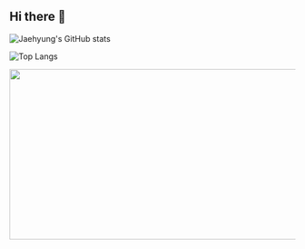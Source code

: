 ## Hi there 👋

![Jaehyung's GitHub stats](https://github-readme-stats.vercel.app/api?username=anuraghazra&show_icons=true&theme=onedark)

![Top Langs](https://github-readme-stats.vercel.app/api/top-langs/?username=jaehyungz&layout=compact)



<a href="https://github.com/devxb/gitanimals">
<img
  src="https://render.gitanimals.org/farms/jaehyungz"
  width="600"
  height="300"
/>
</a>

<!--
**jaehyungz/jaehyungz** is a ✨ _special_ ✨ repository because its `README.md` (this file) appears on your GitHub profile.

Here are some ideas to get you started:

- 🔭 I’m currently working on ...
- 🌱 I’m currently learning ...
- 👯 I’m looking to collaborate on ...
- 🤔 I’m looking for help with ...
- 💬 Ask me about ...
- 📫 How to reach me: ...
- 😄 Pronouns: ...
- ⚡ Fun fact: ...
-->

